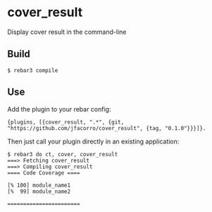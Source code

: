 cover_result
=====

Display cover result in the command-line

Build
-----

    $ rebar3 compile

Use
---

Add the plugin to your rebar config:

    {plugins, [{cover_result, ".*", {git, "https://github.com/jfacorro/cover_result", {tag, "0.1.0"}}}]}.

Then just call your plugin directly in an existing application:


    $ rebar3 do ct, cover, cover_result
    ===> Fetching cover_result
    ===> Compiling cover_result
    ==== Code Coverage ====

    [% 100] module_name1
    [%  99] module_name2

    =======================
